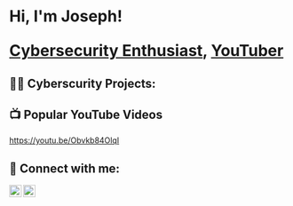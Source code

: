 <h1>Hi, I'm Joseph! 
  
  
  <a href="https://www.linkedin.com/in/joseph-singh/">Cybersecurity Enthusiast</a>, <a href="https://www.youtube.com/channel/UCdQ9pD69P713vukVNNgLRtA">YouTuber</a></h1>

<h2>👨‍💻 Cyberscurity Projects:</h2>


  

  

  
  
  
  

 
 
 

  

<h2>📺 Popular YouTube Videos</h2>

https://youtu.be/Obvkb84OlqI





<h2> 🤳 Connect with me:</h2>

[<img align="left" alt="JosephSingh | YouTube" width="22px" src="https://cdn.jsdelivr.net/npm/simple-icons@v3/icons/youtube.svg" />][youtube]
[<img align="left" alt="JosephSingh | LinkedIn" width="22px" src="https://cdn.jsdelivr.net/npm/simple-icons@v3/icons/linkedin.svg" />][linkedin]



[youtube]: https://www.youtube.com/channel/UCdQ9pD69P713vukVNNgLRtA

[linkedin]: https://www.linkedin.com/in/joseph-singh/

